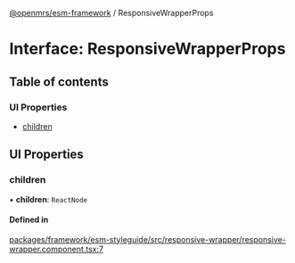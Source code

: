 [@openmrs/esm-framework](../API.md) / ResponsiveWrapperProps

# Interface: ResponsiveWrapperProps

## Table of contents

### UI Properties

- [children](ResponsiveWrapperProps.md#children)

## UI Properties

### children

• **children**: `ReactNode`

#### Defined in

[packages/framework/esm-styleguide/src/responsive-wrapper/responsive-wrapper.component.tsx:7](https://github.com/openmrs/openmrs-esm-core/blob/main/packages/framework/esm-styleguide/src/responsive-wrapper/responsive-wrapper.component.tsx#L7)
